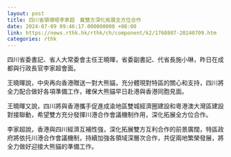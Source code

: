 ```yaml
---
layout: post
title: 四川省領導晤李家超　冀雙方深化拓展全方位合作
date: 2024-07-09 09:46:17.000000000 +08:00
link: https://news.rthk.hk/rthk/ch/component/k2/1760807-20240709.htm
categories: rthk
---
```


四川省委書記、省人大常委會主任王曉暉，省委副書記、代省長施小琳，昨日在成都與行政長官李家超會面。

王曉暉說，中央再向香港贈送一對大熊貓，充分體現對特區的關心和支持，四川將全力配合做好各項準備工作，確保大熊貓早日赴港與香港同胞見面。

王曉暉又說，四川將與香港攜手促進成渝地區雙城經濟圈建設和粵港澳大灣區建設對接聯動，希望雙方充分發揮川港合作會議機制作用，深化拓展全方位合作。

李家超說，香港與四川經濟互補性強，深化拓展雙方互利合作的前景廣闊，特區政府將依托川港合作會議機制，持續加強各領域深層次合作，共促兩地繁榮發展，將全力做好迎接大熊貓的準備工作。
